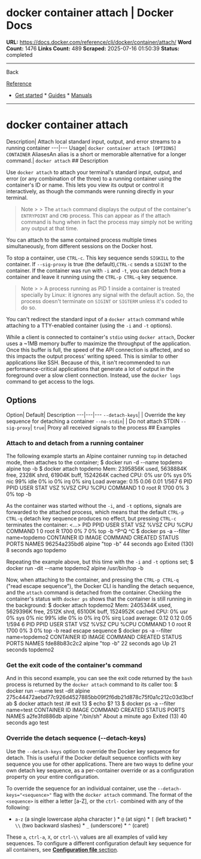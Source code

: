 # docker container attach | Docker Docs

**URL:** https://docs.docker.com/reference/cli/docker/container/attach/
**Word Count:** 1476
**Links Count:** 489
**Scraped:** 2025-07-16 01:50:39
**Status:** completed

---

Back

[Reference](https://docs.docker.com/reference/)

  * [Get started](https://docs.docker.com/get-started/)   * [Guides](https://docs.docker.com/guides/)   * [Manuals](https://docs.docker.com/manuals/)

* * *

# docker container attach

Description| Attach local standard input, output, and error streams to a running container   ---|---   Usage| `docker container attach [OPTIONS] CONTAINER`   AliasesAn alias is a short or memorable alternative for a longer command.| `docker attach`      ## Description

Use `docker attach` to attach your terminal's standard input, output, and error \(or any combination of the three\) to a running container using the container's ID or name. This lets you view its output or control it interactively, as though the commands were running directly in your terminal.

> Note >  > The `attach` command displays the output of the container's `ENTRYPOINT` and `CMD` process. This can appear as if the attach command is hung when in fact the process may simply not be writing any output at that time.

You can attach to the same contained process multiple times simultaneously, from different sessions on the Docker host.

To stop a container, use `CTRL-c`. This key sequence sends `SIGKILL` to the container. If `--sig-proxy` is true \(the default\),`CTRL-c` sends a `SIGINT` to the container. If the container was run with `-i` and `-t`, you can detach from a container and leave it running using the `CTRL-p CTRL-q` key sequence.

> Note >  > A process running as PID 1 inside a container is treated specially by Linux: it ignores any signal with the default action. So, the process doesn't terminate on `SIGINT` or `SIGTERM` unless it's coded to do so.

You can't redirect the standard input of a `docker attach` command while attaching to a TTY-enabled container \(using the `-i` and `-t` options\).

While a client is connected to container's `stdio` using `docker attach`, Docker uses a ~1MB memory buffer to maximize the throughput of the application. Once this buffer is full, the speed of the API connection is affected, and so this impacts the output process' writing speed. This is similar to other applications like SSH. Because of this, it isn't recommended to run performance-critical applications that generate a lot of output in the foreground over a slow client connection. Instead, use the `docker logs` command to get access to the logs.

## Options

Option| Default| Description   ---|---|---   `--detach-keys`| | Override the key sequence for detaching a container   `--no-stdin`| | Do not attach STDIN   `--sig-proxy`| `true`| Proxy all received signals to the process      ## Examples

### Attach to and detach from a running container

The following example starts an Alpine container running `top` in detached mode, then attaches to the container;               $ docker run -d --name topdemo alpine top -b          $ docker attach topdemo          Mem: 2395856K used, 5638884K free, 2328K shrd, 61904K buff, 1524264K cached     CPU:   0% usr   0% sys   0% nic  99% idle   0% io   0% irq   0% sirq     Load average: 0.15 0.06 0.01 1/567 6       PID  PPID USER     STAT   VSZ %VSZ CPU %CPU COMMAND         1     0 root     R     1700   0%   3   0% top -b     

As the container was started without the `-i`, and `-t` options, signals are forwarded to the attached process, which means that the default `CTRL-p CTRL-q` detach key sequence produces no effect, but pressing `CTRL-c` terminates the container:               <...>       PID  PPID USER     STAT   VSZ %VSZ CPU %CPU COMMAND         1     0 root     R     1700   0%   7   0% top -b     ^P^Q     ^C          $ docker ps -a --filter name=topdemo          CONTAINER ID   IMAGE     COMMAND    CREATED          STATUS                       PORTS     NAMES     96254a235bd6   alpine    "top -b"   44 seconds ago   Exited (130) 8 seconds ago             topdemo     

Repeating the example above, but this time with the `-i` and `-t` options set;               $ docker run -dit --name topdemo2 alpine /usr/bin/top -b     

Now, when attaching to the container, and pressing the `CTRL-p CTRL-q` \("read escape sequence"\), the Docker CLI is handling the detach sequence, and the `attach` command is detached from the container. Checking the container's status with `docker ps` shows that the container is still running in the background:               $ docker attach topdemo2          Mem: 2405344K used, 5629396K free, 2512K shrd, 65100K buff, 1524952K cached     CPU:   0% usr   0% sys   0% nic  99% idle   0% io   0% irq   0% sirq     Load average: 0.12 0.12 0.05 1/594 6       PID  PPID USER     STAT   VSZ %VSZ CPU %CPU COMMAND         1     0 root     R     1700   0%   3   0% top -b     read escape sequence          $ docker ps -a --filter name=topdemo2          CONTAINER ID   IMAGE     COMMAND    CREATED          STATUS          PORTS     NAMES     fde88b83c2c2   alpine    "top -b"   22 seconds ago   Up 21 seconds             topdemo2     

### Get the exit code of the container's command

And in this second example, you can see the exit code returned by the `bash` process is returned by the `docker attach` command to its caller too:               $ docker run --name test -dit alpine     275c44472aebd77c926d4527885bb09f2f6db21d878c75f0a1c212c03d3bcfab          $ docker attach test     /# exit 13          $ echo $?     13          $ docker ps -a --filter name=test          CONTAINER ID   IMAGE     COMMAND     CREATED              STATUS                       PORTS     NAMES     a2fe3fd886db   alpine    "/bin/sh"   About a minute ago   Exited (13) 40 seconds ago             test     

### Override the detach sequence \(--detach-keys\)

Use the `--detach-keys` option to override the Docker key sequence for detach. This is useful if the Docker default sequence conflicts with key sequence you use for other applications. There are two ways to define your own detach key sequence, as a per-container override or as a configuration property on your entire configuration.

To override the sequence for an individual container, use the `--detach-keys="<sequence>"` flag with the `docker attach` command. The format of the `<sequence>` is either a letter \[a-Z\], or the `ctrl-` combined with any of the following:

  * `a-z` \(a single lowercase alpha character \)   * `@` \(at sign\)   * `[` \(left bracket\)   * `\\` \(two backward slashes\)   * `_` \(underscore\)   * `^` \(caret\)

These `a`, `ctrl-a`, `X`, or `ctrl-\\` values are all examples of valid key sequences. To configure a different configuration default key sequence for all containers, see [**Configuration file** section](https://docs.docker.com/reference/cli/docker/#configuration-files).